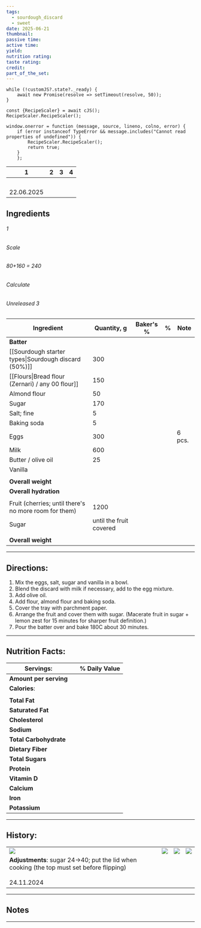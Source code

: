 ```yaml
---
tags:
  - sourdough_discard
  - sweet
date: 2025-06-21
thumbnail: 
passive time: 
active time: 
yield: 
nutrition rating: 
taste rating: 
credit: 
part_of_the_set:
---
```

```dataviewjs
while (!customJS?.state?._ready) { 
	await new Promise(resolve => setTimeout(resolve, 50)); 
} 

const {RecipeScaler} = await cJS();
RecipeScaler.RecipeScaler();

window.onerror = function (message, source, lineno, colno, error) {
	if (error instanceof TypeError && message.includes("Cannot read properties of undefined")) {
		RecipeScaler.RecipeScaler();
		return true;
	}
    };
```

| 1              | 2   | 3   | 4   |
| -------------- | --- | --- | --- |
|                |     |     |     |
| <br>22.06.2025 |     |     |     |

## Ingredients

###### 1
###### Scale
###### 80+160 = 240
###### Calculate
###### Unreleased 3

| Ingredient                                            | Quantity, g             | Baker's % | %   | Note   |
| ----------------------------------------------------- | ----------------------- | --------- | --- | ------ |
| **Batter**                                            |                         |           |     |        |
| [[Sourdough starter types\|Sourdough discard (50%)]]  | 300                     |           |     |        |
| [[Flours\|Bread flour (Zernari) / any 00 flour]]      | 150                     |           |     |        |
| Almond flour                                          | 50                      |           |     |        |
| Sugar                                                 | 170                     |           |     |        |
| Salt; fine                                            | 5                       |           |     |        |
| Baking soda                                           | 5                       |           |     |        |
| Eggs                                                  | 300                     |           |     | 6 pcs. |
| Milk                                                  | 600                     |           |     |        |
| Butter / olive oil                                    | 25                      |           |     |        |
| Vanilla                                               |                         |           |     |        |
|                                                       |                         |           |     |        |
| **Overall weight**                                    |                         |           |     |        |
| **Overall hydration**                                 |                         |           |     |        |
|                                                       |                         |           |     |        |
| Fruit (cherries; until there's no more room for them) | 1200                    |           |     |        |
| Sugar                                                 | until the fruit covered |           |     |        |
|                                                       |                         |           |     |        |
| **Overall weight**                                    |                         |           |     |        |




---
## Directions:

1. Mix the eggs, salt, sugar and vanilla in a bowl.
2. Blend the discard with milk if necessary, add to the egg mixture.
3. Add olive oil.
4. Add flour, almond flour and baking soda.
5. Cover the tray with parchment paper.
6. Arrange the fruit and cover them with sugar. (Macerate fruit in sugar + lemon zest for 15 minutes for sharper fruit definition.)
7. Pour the batter over and bake 180C about 30 minutes.


---
## Nutrition Facts:

| **Servings:**          |       | % Daily Value |
| ---------------------- | ----- | ------------- |
| **Amount per serving** |       |               |
| **Calories**:          |       |               |
|                        |       |               |
| **Total Fat**          |       |               |
| **Saturated Fat**      |       |               |
| **Cholesterol**        |       |               |
| **Sodium**             |       |               |
| **Total Carbohydrate** |       |               |
| **Dietary Fiber**      |       |               |
| **Total Sugars**       |       |               |
| **Protein**            |       |               |
| **Vitamin D**          |       |               |
| **Calcium**            |       |               |
| **Iron**               |       |               |
| **Potassium**          |       |               |

---
## History:

|                                                                                                                                                                                                                                     |                                                                                                                                                                                                                                     |                                                                                                                                                                                                                                     |                                                                                                                                                                                                                                     |
| ----------------------------------------------------------------------------------------------------------------------------------------------------------------------------------------------------------------------------------- | ----------------------------------------------------------------------------------------------------------------------------------------------------------------------------------------------------------------------------------- | ----------------------------------------------------------------------------------------------------------------------------------------------------------------------------------------------------------------------------------- | ----------------------------------------------------------------------------------------------------------------------------------------------------------------------------------------------------------------------------------- |
| ![](https://lh3.googleusercontent.com/pw/AP1GczMVTyG8mindspeXhUo-IyvC9dE6DlZXHn81xpdZgcxKOD58Jss1BNSFLbhedBNUMVwNofl9TstRs7p9PEqwGiQWfoCtQWVqzJSPKDeXeDstfCc0Ag-4QbkjIYk8qGHXh5fHl4S3S7K2iRphCEgr3VJd=w659-h879-s-no-gm?authuser=0) | ![](https://lh3.googleusercontent.com/pw/AP1GczM-60qtu0vJWVecwP1Oe2JASn83aFaE65WwplVytxZ6DrXIQf6lHPzIeveTtS3odYqoI3V_RBk0tgXltJgk-MBsHqCbSmNNQQEk2lTGzAhJ2jE6C-Y4-wjGQbfebmVuAze0KcT060KwuLkCRxiGrhPh=w659-h879-s-no-gm?authuser=0) | ![](https://lh3.googleusercontent.com/pw/AP1GczPS02YyzimQleVdRn5o3iR-ESQLj80Xr2V87GghVmkUfu2k7s6vMcUvT3ku7OdiyttmFimR-qMmTeC11UTXRQWCIK1iMHWUYLgw9RYw1h0WFseNwGQQmQOmrZtjTTj87IqttaS8Q5v829p5hhpZCivW=w659-h879-s-no-gm?authuser=0) | ![](https://lh3.googleusercontent.com/pw/AP1GczORgOuZB21Q2HqyWOPVua6DdT5CuI0ERX_2-n5IonvYkTgO3vtebzKXlkXoQFXPaQoS16afFtmftiW-TFmRlrO33KO2zV0NOMD-zRGwmS_tKdsXb97tC2xaoWCArDensY4-C6u3tvnhV5r-uHFats9L=w659-h879-s-no-gm?authuser=0) |
| **Adjustments**: sugar 24->40; put the lid when cooking (the top must set before flipping)<br><br>24.11.2024                                                                                                                        |                                                                                                                                                                                                                                     |                                                                                                                                                                                                                                     |                                                                                                                                                                                                                                     |


---
## Notes


>

---



